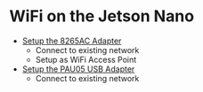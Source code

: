 # WiFi on the Jetson Nano

* [Setup the 8265AC Adapter](8265ac/README.md)
	* Connect to existing network
	* Setup as WiFi Access Point
* [Setup the PAU05 USB Adapter](pau05/README.md)
	* Connect to existing network 